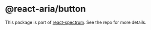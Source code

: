 # @react-aria/button

This package is part of [react-spectrum](https://github.com/watheia/spectrum). See the repo for more details.
